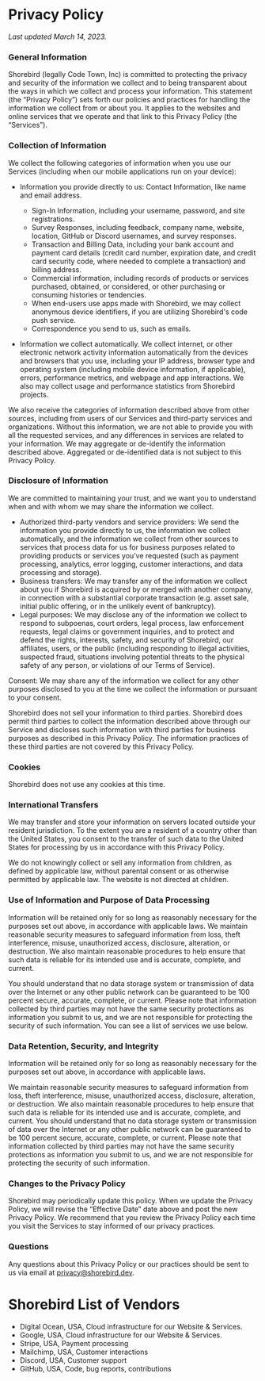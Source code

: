 # Privacy Policy
_Last updated March 14, 2023._

### General Information

Shorebird (legally Code Town, Inc) is committed to protecting the privacy and
security of the information we collect and to being transparent about the ways
in which we collect and process your information. This statement (the “Privacy
Policy”) sets forth our policies and practices for handling the information we
collect from or about you. It applies to the websites and online services that
we operate and that link to this Privacy Policy (the “Services”).

### Collection of Information
We collect the following categories of information when you use our Services
(including when our mobile applications run on your device):

* Information you provide directly to us: Contact Information, like name and
    email address.
    * Sign-In Information, including your username, password, and site
      registrations.
    * Survey Responses, including feedback, company name, website, location,
      GitHub or Discord usernames, and survey responses.
    * Transaction and Billing Data, including your bank account and payment card
      details (credit card number, expiration date, and credit card security
      code, where needed to complete a transaction) and billing address.
    * Commercial information, including records of products or services
      purchased, obtained, or considered, or other purchasing or consuming
      histories or tendencies.
    * When end-users use apps made with Shorebird, we may collect anonymous
      device identifiers, if you are utilizing Shorebird's code push service.
    * Correspondence you send to us, such as emails.

* Information we collect automatically. We collect internet, or other electronic
    network activity information automatically from the devices and browsers
    that you use, including your IP address, browser type and operating system
    (including mobile device information, if applicable), errors, performance
    metrics, and webpage and app interactions. We also may collect usage and
    performance statistics from Shorebird projects.
            
We also receive the categories of information described above from other
sources, including from users of our Services and third-party services and
organizations. Without this information, we are not able to provide you with all
the requested services, and any differences in services are related to your
information. We may aggregate or de-identify the information described above.
Aggregated or de-identified data is not subject to this Privacy Policy.

### Disclosure of Information
We are committed to maintaining your trust, and we want you to understand when
and with whom we may share the information we collect.
* Authorized third-party vendors and service providers: We send the information
    you provide directly to us, the information we collect automatically, and
    the information we collect from other sources to services that process data
    for us for business purposes related to providing products or services
    you’ve requested (such as payment processing, analytics, error logging,
    customer interactions, and data processing and storage).
* Business transfers: We may transfer any of the information we collect about
    you if Shorebird is acquired by or merged with another company, in
    connection with a substantial corporate transaction (e.g. asset sale,
    initial public offering, or in the unlikely event of bankruptcy).
* Legal purposes: We may disclose any of the information we collect to respond
    to subpoenas, court orders, legal process, law enforcement requests, legal
    claims or government inquiries, and to protect and defend the rights,
    interests, safety, and security of Shorebird, our affiliates, users, or the
    public (including responding to illegal activities, suspected fraud,
    situations involving potential threats to the physical safety of any person,
    or violations of our Terms of Service).

Consent: We may share any of the information we collect for any other purposes
disclosed to you at the time we collect the information or pursuant to your
consent.

Shorebird does not sell your information to third parties. Shorebird does permit
third parties to collect the information described above through our Service and
discloses such information with third parties for business purposes as described
in this Privacy Policy. The information practices of these third parties are not
covered by this Privacy Policy.

### Cookies
Shorebird does not use any cookies at this time.

### International Transfers

We may transfer and store your information on servers located outside your
resident jurisdiction. To the extent you are a resident of a country other than
the United States, you consent to the transfer of such data to the United States
for processing by us in accordance with this Privacy Policy.

We do not knowingly collect or sell any information from children, as defined by
applicable law, without parental consent or as otherwise permitted by applicable
law. The website is not directed at children.


### Use of Information and Purpose of Data Processing
Information will be retained only for so long as reasonably necessary for the
purposes set out above, in accordance with applicable laws. We maintain
reasonable security measures to safeguard information from loss, theft
interference, misuse, unauthorized access, disclosure, alteration, or
destruction. We also maintain reasonable procedures to help ensure that such
data is reliable for its intended use and is accurate, complete, and current.

You should understand that no data storage system or transmission of data over
the Internet or any other public network can be guaranteed to be 100 percent
secure, accurate, complete, or current. Please note that information collected
by third parties may not have the same security protections as information you
submit to us, and we are not responsible for protecting the security of such
information. You can see a list of services we use below.

### Data Retention, Security, and Integrity

Information will be retained only for so long as reasonably necessary for the
purposes set out above, in accordance with applicable laws.

We maintain reasonable security measures to safeguard information from loss,
theft interference, misuse, unauthorized access, disclosure, alteration, or
destruction. We also maintain reasonable procedures to help ensure that such
data is reliable for its intended use and is accurate, complete, and
current. You should understand that no data storage system or transmission
of data over the Internet or any other public network can be guaranteed to
be 100 percent secure, accurate, complete, or current. Please note that
information collected by third parties may not have the same security
protections as information you submit to us, and we are not responsible for
protecting the security of such information.


### Changes to the Privacy Policy
Shorebird may periodically update this policy. When we update the Privacy
Policy, we will revise the “Effective Date” date above and post the new Privacy
Policy. We recommend that you review the Privacy Policy each time you visit the
Services to stay informed of our privacy practices.


### Questions
Any questions about this Privacy Policy or our practices should be sent to us
via email at privacy@shorebird.dev.


# Shorebird List of Vendors
* Digital Ocean, USA, Cloud infrastructure for our Website & Services.
* Google, USA, Cloud infrastructure for our Website & Services.
* Stripe, USA, Payment processing
* Mailchimp, USA, Customer interactions
* Discord, USA, Customer support
* GitHub, USA, Code, bug reports, contributions
